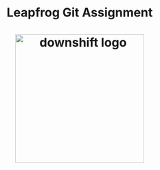 <h1 align="center">
  Leapfrog Git Assignment
  <br>
  <br>
  <img src="https://www.mememaker.net/static/images/memes/3914636.jpg" alt="downshift logo" title="downshift logo" width="300">
  <br>
</h1>
